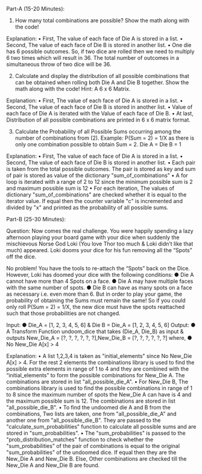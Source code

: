 Part-A (15-20 Minutes): 

1. How many total combinations are possible? Show the math along with the code!
   
Explanation:
•	First, The value of each face of Die A is stored in a list.
•	Second, The value of each face of Die B is stored in another list. 
•	One die has 6 possible outcomes. So, if two dice are rolled then we need to multiply 6 two times which will result in 36. The total number of outcomes in a simultaneous throw of two dice will be 36.

2. Calculate and display the distribution of all possible combinations that can be obtained when rolling both Die A and Die B together. Show the math along with the code! 
Hint: A 6 x 6 Matrix.

Explanation:
•	First, The value of each face of Die A is stored in a list.
•	Second, The value of each face of Die B is stored in another list. 
•	Value of each face of Die A is iterated with the Value of each face of Die B.
•	At last, Distribution of all possible combinations are printed in 6 x 6 matrix format.

3. Calculate the Probability of all Possible Sums occurring among the number of combinations from (2). Example: P(Sum = 2) = 1/X as there is only one combination possible to obtain 
Sum = 2. Die A = Die B = 1

Explanation:
•	First, The value of each face of Die A is stored in a list.
•	Second, The value of each face of Die B is stored in another list. 
•	Each pair is taken from the total possible outcomes. The pair is stored as key and sum of pair is stored as value of the dictionary "sum_of_combinations"
•	A for loop is iterated with a range of 2 to 12 since the minimum possible sum is 2 and maximum possible sum is 12
•	For each iteration, The values of dictionary "sum_of_combinations" are checked whether it is equal to the iterator value. If equal then the counter variable "c" is incremented and divided by "x" and printed as the probability of all possible sums.

Part-B (25-30 Minutes): 

Question:
Now comes the real challenge. You were happily spending a lazy afternoon playing your board game with your dice when suddenly the mischievous Norse God Loki (You love Thor too much & Loki didn’t like that much) appeared. Loki dooms your dice for his fun removing all the “Spots” off the dice.
 
No problem! You have the tools to re-attach the “Spots” back on the Dice. 
However, Loki has doomed your dice with the following conditions: 
● Die A cannot have more than 4 Spots on a face. 
● Die A may have multiple faces with the same number of spots.
● Die B can have as many spots on a face as necessary i.e. even more than 6. 
But in order to play your game, the probability of obtaining the Sums must remain the same!
 So if you could only roll P(Sum = 2) = 1/X, the new dice must have the spots reattached such that those probabilities are not changed. 

Input: 
● Die_A = [1, 2, 3, 4, 5, 6] & Die B = Die_A = [1, 2, 3, 4, 5, 6]
 Output: 
● A Transform Function undoom_dice that takes (Die_A, Die_B) as input & outputs New_Die_A = [?, ?, ?, ?, ?, ?],New_Die_B = [?, ?, ?, ?, ?, ?] where,
 ● No New_Die A[x] > 4

Explanation:
•	A list 1,2,3,4 is taken as "initial_elements" since No New_Die A[x] > 4. For the rest 2 elements the combinations library is used to find the possible extra elements in range of 1 to 4 and they are combined with the “initial_elements” to form the possible combinations for New_Die A. The combinations are stored in list "all_possible_die_A".
•	For New_Die B, The combinations library is used to find the possible combinations in range of 1 to 8 since the maximum number of spots the New_Die A can have is 4 and the maximum possible sum is 12. The combinations are stored in list "all_possible_die_B".
•	To find the undoomed die A and B from the combinations, Two lists are taken, one from "all_possible_die_A" and another one from "all_possible_die_B". They are passed to the "calculate_sum_probabilities" function to calculate all possible sums and are stored in "sum_probabilities".
•	The "sum_probabilities" is passed to the "prob_distribution_matches" function to check whether the "sum_probabilities" of the pair of combinations is equal to the original "sum_probabilities" of the undoomed dice. If equal then they are the New_Die A and New_Die B. Else, Other combinations are checked till the New_Die A and New_Die B are found.

